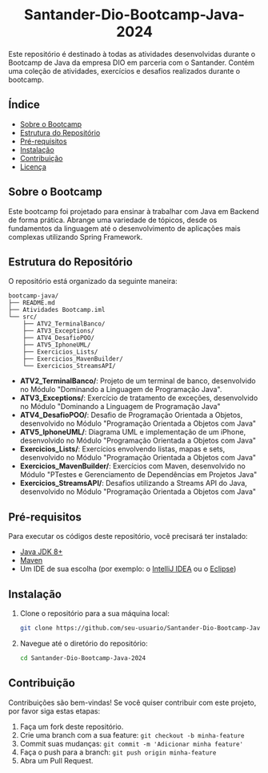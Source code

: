 <h1 align = "center">Santander-Dio-Bootcamp-Java-2024</h1>
Este repositório é destinado à todas as atividades desenvolvidas durante o Bootcamp de Java da empresa DIO em parceria com o Santander.  
Contém uma coleção de atividades, exercícios e desafios realizados durante o bootcamp. 

## Índice

- [Sobre o Bootcamp](#sobre-o-bootcamp)
- [Estrutura do Repositório](#estrutura-do-repositório)
- [Pré-requisitos](#pré-requisitos)
- [Instalação](#instalação)
- [Contribuição](#contribuição)
- [Licença](#licença)

## Sobre o Bootcamp

Este bootcamp foi projetado para ensinar à trabalhar com Java em Backend de forma prática. Abrange uma variedade de tópicos, desde os fundamentos da linguagem até o desenvolvimento de aplicações mais complexas utilizando Spring Framework.

## Estrutura do Repositório

O repositório está organizado da seguinte maneira:
```plaintext
bootcamp-java/
├── README.md
├── Atividades Bootcamp.iml
└── src/
    ├── ATV2_TerminalBanco/
    ├── ATV3_Exceptions/
    ├── ATV4_DesafioPOO/
    ├── ATV5_IphoneUML/
    ├── Exercicios_Lists/
    ├── Exercicios_MavenBuilder/
    └── Exercicios_StreamsAPI/
```

- **ATV2_TerminalBanco/**: Projeto de um terminal de banco, desenvolvido no Módulo "Dominando a Linguagem de Programação Java".
- **ATV3_Exceptions/**: Exercício de tratamento de exceções, desenvolvido no Módulo "Dominando a Linguagem de Programação Java"
- **ATV4_DesafioPOO/**: Desafio de Programação Orientada a Objetos, desenvolvido no Módulo "Programação Orientada a Objetos com Java"
- **ATV5_IphoneUML/**: Diagrama UML e implementação de um iPhone, desenvolvido no Módulo "Programação Orientada a Objetos com Java"
- **Exercicios_Lists/**: Exercícios envolvendo listas, mapas e sets, desenvolvido no Módulo "Programação Orientada a Objetos com Java"
- **Exercicios_MavenBuilder/**: Exercícios com Maven, desenvolvido no Módulo "PTestes e Gerenciamento de Dependências em Projetos Java"
- **Exercicios_StreamsAPI/**: Desafios utilizando a Streams API do Java, desenvolvido no Módulo "Programação Orientada a Objetos com Java"

## Pré-requisitos

Para executar os códigos deste repositório, você precisará ter instalado:

- [Java JDK 8+](https://www.oracle.com/java/technologies/javase-jdk11-downloads.html)
- [Maven](https://maven.apache.org/)
- Um IDE de sua escolha (por exemplo: o [IntelliJ IDEA](https://www.jetbrains.com/idea/) ou o [Eclipse](https://www.eclipse.org/))

## Instalação

1. Clone o repositório para a sua máquina local:
    ```sh
    git clone https://github.com/seu-usuario/Santander-Dio-Bootcamp-Java-2024.git
    ```
2. Navegue até o diretório do repositório:
    ```sh
    cd Santander-Dio-Bootcamp-Java-2024
    ```
    
## Contribuição

Contribuições são bem-vindas! Se você quiser contribuir com este projeto, por favor siga estas etapas:

1. Faça um fork deste repositório.
2. Crie uma branch com a sua feature: `git checkout -b minha-feature`
3. Commit suas mudanças: `git commit -m 'Adicionar minha feature'`
4. Faça o push para a branch: `git push origin minha-feature`
5. Abra um Pull Request.


